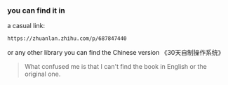 ### you can find it in
a casual link:
```
https://zhuanlan.zhihu.com/p/687847440
```

or any other library you can find the Chinese version 《30天自制操作系统》

> What confused me is that I can't find the book in English or the original one.